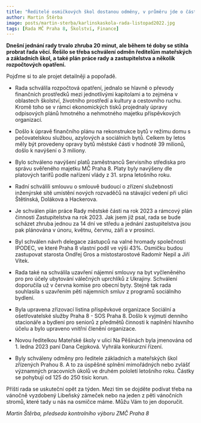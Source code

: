 ```yaml
---
title: "Ředitelé osmičkových škol dostanou odměny, v průměru jde o částky vyšší než 125 tisíc"
author: Martin Štěrba
image: posts/martin-sterba/karlinskaskola-rada-listopad2022.jpg
tags: [Rada MČ Praha 8, Školství, Finance]
---
```


**Dnešní jednání rady trvalo zhruba 20 minut, ale během té doby se stihla probrat řada věcí. Řešilo se třeba schválení odměn ředitelům mateřských a základních škol, a také plán práce rady a zastupitelstva a několik rozpočtových opatření.**

Pojďme si to ale projet detailněji a popořadě.

- Rada schválila rozpočtová opatření, jednalo se hlavně o převody finančních prostředků mezi jednotlivými kapitolami a to zejména v oblastech školství, životního prostředí a kultury a cestovního ruchu. Kromě toho se v rámci ekonomických tisků projednaly úpravy odpisových plánů hmotného a nehmotného majetku příspěvkových organizací.

- Došlo k úpravě finančního plánu na rekonstrukce bytů v režimu domu s pečovatelskou službou, azylových a sociálních bytů. Celkem by letos měly být provedeny opravy bytů městské části v hodnotě 39 milionů, došlo k navýšení o 3 miliony.

- Bylo schváleno navýšení platů zaměstnanců Servisního střediska pro správu svěřeného majetku MČ Praha 8. Platy byly navýšeny dle platových tarifů podle nařízení vlády z 31. srpna letošního roku.

- Radní schválili smlouvu o smlouvě budoucí o zřízení služebnosti inženýrské sítě umístění nových rozvaděčů na stávající vedení při ulici Štětínská, Dolákova a Hackerova.

- Je schválen plán práce Rady městské části na rok 2023 a rámcový plán činnosti Zastupitelstva na rok 2023. Jak jsem již psal, rada se bude scházet zhruba jednou za 14 dní ve středu a jednání zastupitelstva jsou pak plánována v únoru, květnu, červnu, září a v prosinci.

- Byl schválen návrh delegace zástupců na valné hromady společnosti IPODEC, ve které Praha 8 vlastní podíl ve výši 43%. Osmičku budou zastupovat starosta Ondřej Gros a místostarostové Radomír Nepil a Jiří Vítek.

- Rada také na schválila uzavření nájemní smlouvy na byt vyčleněného pro pro účely ubytování válečných uprchlíků z Ukrajiny. Schválení doporučila už v června komise pro obecní byty. Stejně tak rada souhlasila s uzavřením pěti nájemních smluv z programů sociálního bydlení.

- Byla upravena zřizovací listina příspěvkové organizace Sociální a ošetřovatelské služby Praha 8 - SOS Praha 8. Došlo k vyjmutí denního stacionáře a bydlení pro seniorů z předmětů činnosti k naplnění hlavního účelu a bylo upraveno vnitřní členění organizace.

- Novou ředitelkou Mateřské školy v ulici Na Pěšinách byla jmenována od 1. ledna 2023 paní Dana Cejpková. Vyhrála konkurzní řízení.

- Byly schváleny odměny pro ředitele základních a mateřských škol zřízených Prahou 8. A to za úspěšné splnění mimořádných nebo zvlášť významných pracovních úkolů ve druhém pololetí letošního roku. Částky se pohybují od 125 do 250 tisíc korun.

Příští rada se uskuteční opět za týden. Mezi tím se dojděte podívat třeba na vánočně vyzdobený Libeňský zámeček nebo na jeden z pěti vánočních stromů, které tady u nás na osmičce máme. Můžu Vám to jen doporučit.

*Martin Štěrba, předseda kontrolního výboru ZMČ Praha 8*
